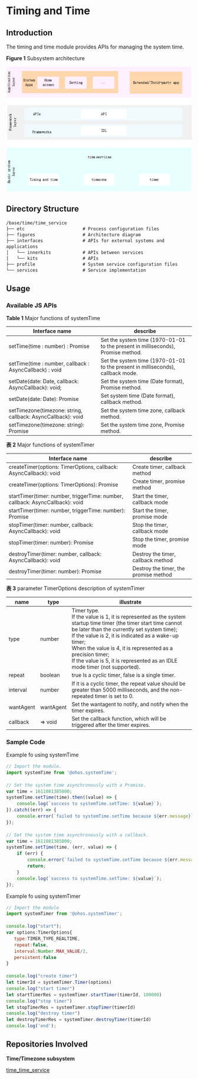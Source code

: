 # Timing and Time

## Introduction

The timing and time module provides APIs for managing the system time.

**Figure  1**  Subsystem architecture 

![](figures/subsystem_architecture.png "subsystem-architecture")

## Directory Structure

```
/base/time/time_service
├── etc                      # Process configuration files
├── figures                  # Architecture diagram
├── interfaces               # APIs for external systems and applications
│   └── innerkits            # APIs between services
│   └── kits                 # APIs
├── profile                  # System service configuration files
└── services                 # Service implementation
```


## Usage

### Available JS APIs

**Table  1**  Major functions of systemTime

| Interface name                                               | describe                                                     |
| ------------------------------------------------------------ | ------------------------------------------------------------ |
| setTime(time : number) : Promise<boolean>                    | Set the system time (1970-01-01 to the present in milliseconds), Promise method. |
| setTime(time : number, callback : AsyncCallback<boolean>) : void | Set the system time (1970-01-01 to the present in milliseconds), callback mode. |
| setDate(date: Date, callback: AsyncCallback<boolean>): void; | Set the system time (Date format), Promise method.           |
| setDate(date: Date): Promise<boolean>                        | Set system time (Date format), callback method.              |
| setTimezone(timezone: string, callback: AsyncCallback<boolean>): void | Set the system time zone, callback method.                   |
| setTimezone(timezone: string): Promise<boolean>              | Set the system time zone, Promise method.                    |

**表 2** Major functions of systemTimer

| Interface name                                               | describe                              |
| ------------------------------------------------------------ | ------------------------------------- |
| createTimer(options: TimerOptions, callback: AsyncCallback<number>): void | Create timer, callback method         |
| createTimer(options: TimerOptions): Promise<number>          | Create timer, promise method          |
| startTimer(timer: number, triggerTime: number, callback: AsyncCallback<boolean>): void | Start the timer, callback mode        |
| startTimer(timer: number, triggerTime: number): Promise<boolean> | Start the timer, promise mode         |
| stopTimer(timer: number, callback: AsyncCallback<boolean>):  void | Stop the timer, callback mode         |
| stopTimer(timer: number): Promise<boolean>                   | Stop the timer, promise mode          |
| destroyTimer(timer: number, callback: AsyncCallback<boolean>): void | Destroy the timer, callback method    |
| destroyTimer(timer: number): Promise<boolean>                | Destroy the timer, the promise method |

**表 3**  parameter TimerOptions description of systemTimer

| name      | type      | illustrate                                                   |
| --------- | --------- | ------------------------------------------------------------ |
| type      | number    | Timer type. <br/>If the value is 1, it is represented as the system startup time timer (the timer start time cannot be later than the currently set system time); <br/>If the value is 2, it is indicated as a wake-up timer; <br/>When the value is 4, it is represented as a precision timer; <br/>If the value is 5, it is represented as an IDLE mode timer (not supported). |
| repeat    | boolean   | true Is a cyclic timer, false is a single timer.             |
| interval  | number    | If it is a cyclic timer, the repeat value should be greater than 5000 milliseconds, and the non-repeated timer is set to 0. |
| wantAgent | wantAgent | Set the wantagent to notify, and notify when the timer expires. |
| callback  | => void   | Set the callback function, which will be triggered after the timer expires. |

### Sample Code

Example fo using systemTime

```javascript
// Import the module.
import systemTime from '@ohos.systemTime';

// Set the system time asynchronously with a Promise.
var time = 1611081385000;   
systemTime.setTime(time).then((value) => {        
    console.log(`success to systemTime.setTime: ${value}`);   
}).catch((err) => {        
    console.error(`failed to systemTime.setTime because ${err.message}`)  
});

// Set the system time asynchronously with a callback.   
var time = 1611081385000;   
systemTime.setTime(time, (err, value) => {   
    if (err) {        
        console.error(`failed to systemTime.setTime because ${err.message}`);   
        return;   
    }    
    console.log(`success to systemTime.setTime: ${value}`);   
});
```
Example fo using systemTimer
```javascript
// Import the module 
import systemTimer from '@ohos.systemTimer';

console.log("start");
var options:TimerOptions{   
   type:TIMER_TYPE_REALTIME,   
   repeat:false,   
   interval:Number.MAX_VALUE/2,   
   persistent:false   
}

console.log("create timer")   
let timerId = systemTimer.Timer(options)     
console.log("start timer")   
let startTimerRes = systemTimer.startTimer(timerId, 100000)   
console.log("stop timer")   
let stopTimerRes = systemTimer.stopTimer(timerId)   
console.log("destroy timer")   
let destroyTimerRes = systemTimer.destroyTimer(timerId)   
console.log('end');   
```

## Repositories Involved

**Time/Timezone subsystem**

[time\_time\_service](https://gitee.com/openharmony/time_time_service/tree/master/)

